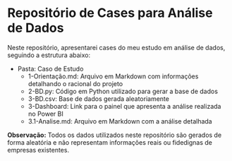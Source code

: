 # Repositório de Cases para Análise de Dados
Neste repositório, apresentarei cases do meu estudo em análise de dados, seguindo a estrutura abaixo:

- Pasta: Caso de Estudo
  - 1-Orientação.md: Arquivo em Markdown com informações detalhando o racional do projeto
  - 2-BD.py: Código em Python utilizado para gerar a base de dados
  - 3-BD.csv: Base de dados gerada aleatoriamente
  - 3-Dashboard: Link para o painel que apresenta a análise realizada no Power BI
  - 3.1-Analise.md: Arquivo em Markdown com a análise detalhada

**Observação:** Todos os dados utilizados neste repositório são gerados de forma aleatória e não representam informações reais ou fidedignas de empresas existentes.
